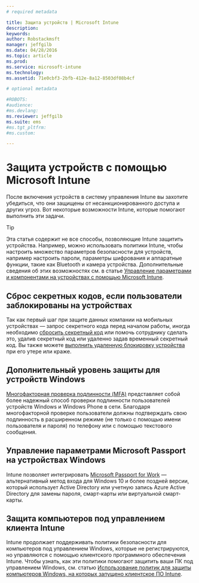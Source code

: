 ```yaml
---
# required metadata

title: Защита устройств | Microsoft Intune
description:
keywords:
author: Robstackmsft
manager: jeffgilb
ms.date: 04/28/2016
ms.topic: article
ms.prod:
ms.service: microsoft-intune
ms.technology:
ms.assetid: 71e0cbf3-2bfb-412e-8a12-8503df08b4cf

# optional metadata

#ROBOTS:
#audience:
#ms.devlang:
ms.reviewer: jeffgilb
ms.suite: ems
#ms.tgt_pltfrm:
#ms.custom:

---
```


# Защита устройств с помощью Microsoft Intune
После включения устройств в систему управления Intune вы захотите убедиться, что они защищены от несанкционированного доступа и других угроз. Вот некоторые возможности Intune, которые помогают выполнить эти задачи.

> [!TIP]
> Эта статья содержит не все способы, позволяющие Intune защитить устройства. Например, можно использовать политики Intune, чтобы настроить множество параметров безопасности для устройств, например настроить пароли, параметры шифрования и аппаратные функции, такие как Bluetooth и камера устройства. Дополнительные сведения об этих возможностях см. в статье [Управление параметрами и компонентами на устройствах с помощью Microsoft Intune](manage-settings-and-features-on-your-devices-with-microsoft-intune-policies.md).

## Сброс секретных кодов, если пользователи заблокированы на устройствах
Так как первый шаг при защите данных компании на мобильных устройствах — запрос секретного кода перед началом работы, иногда необходимо [сбросить секретный код](use-remote-lock-and-passcode-reset-in-microsoft-intune.md) или помочь сотруднику сделать это, удалив секретный код или удаленно задав временный секретный код. Вы также можете [выполнить удаленную блокировку устройства](use-remote-lock-and-passcode-reset-in-microsoft-intune.md) при его утере или краже.

## Дополнительный уровень защиты для устройств Windows
[Многофакторная проверка подлинности (MFA)](protect-windows-devices-with-multi-factor-authentication.md) представляет собой более надежный способ проверки подлинности пользователей устройств Windows и Windows Phone в сети.  Благодаря многофакторной проверке пользователи должны подтверждать свою подлинность в расширенном режиме (не только с помощью имени пользователя и пароля) по телефону или с помощью текстового сообщения.

## Управление параметрами Microsoft Passport на устройствах Windows
Intune позволяет интегрировать [Microsoft Passport for Work](control-microsoft-passport-settings-on-devices-with-microsoft-intune.md) —альтернативный метод входа для Windows 10 и более поздней версии, который использует Active Directory или учетную запись Azure Active Directory для замены пароля, смарт-карты или виртуальной смарт-карты.

## Защита компьютеров под управлением клиента Intune
Intune продолжает поддерживать политики безопасности для компьютеров под управлением Windows, которые не регистрируются, но управляются с помощью клиентского программного обеспечения Intune. Чтобы узнать, как эти политики помогают защитить ваши ПК под управлением Windows, см. статью [Использование политик для защиты компьютеров Windows, на которых запущено клиентское ПО Intune](policies-to-protect-windows-pcs-in-microsoft-intune.md).


<!--HONumber=May16_HO2-->



